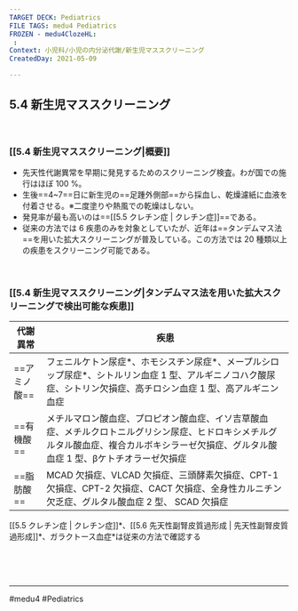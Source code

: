 ```yaml
---
TARGET DECK: Pediatrics
FILE TAGS: medu4 Pediatrics
FROZEN - medu4ClozeHL:
 : 
Context: 小児科/小児の内分泌代謝/新生児マススクリーニング
CreatedDay: 2021-05-09

---
```


## 5.4 新生児マススクリーニング

<br>

### [[5.4 新生児マススクリーニング|概要]]
* 先天性代謝異常を早期に発見するためのスクリーニング検査。わが国での施行はほぼ 100 %。
* 生後==4~7==日に新生児の==足踵外側部==から採血し、乾燥濾紙に血液を付着させる。※二度塗りや熱風での乾燥はしない。
* 発見率が最も高いのは==[[5.5 クレチン症 | クレチン症]]==である。
* 従来の方法では 6 疾患のみを対象としていたが、近年は==タンデムマス法==を用いた拡大スクリーニングが普及している。この方法では 20 種類以上の疾患をスクリーニング可能である。
<!--ID: 1620535144472-->


<br>

 ### [[5.4 新生児マススクリーニング|タンデムマス法を用いた拡大スクリーニングで検出可能な疾患]]
| 代謝異常 | 疾患 |
| --- | --- |
| ==アミノ酸== | フェニルケトン尿症\*、ホモシスチン尿症\*、メープルシロップ尿症\*、シトルリン血症 1 型、アルギニノコハク酸尿症、シトリン欠損症、高チロシン血症 1 型、高アルギニン血症 |
| ==有機酸== | メチルマロン酸血症、プロピオン酸血症、イソ吉草酸血症、メチルクロトニルグリシン尿症、ヒドロキシメチルグルタル酸血症、複合カルボキシラーゼ欠損症、グルタル酸血症 1 型、βケトチオラーゼ欠損症 |
| ==脂肪酸== | MCAD 欠損症、VLCAD 欠損症、三頭酵素欠損症、CPT-1 欠損症、CPT-2 欠損症、CACT 欠損症、全身性カルニチン欠乏症、グルタル酸血症 2 型、 SCAD 欠損症 |
<!--ID: 1620535144525-->


[[5.5 クレチン症 | クレチン症]]\*、[[5.6 先天性副腎皮質過形成 | 先天性副腎皮質過形成]]\*、ガラクトース血症\*は従来の方法で確認する

<br><br><br>

---
#medu4 #Pediatrics 
